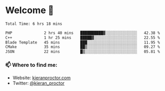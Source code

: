 # Welcome 🦘

<!--START_SECTION:waka-->

```txt
Total Time: 6 hrs 18 mins

PHP              2 hrs 40 mins   ██████████▓░░░░░░░░░░░░░░   42.38 %
C++              1 hr 25 mins    █████▓░░░░░░░░░░░░░░░░░░░   22.55 %
Blade Template   45 mins         ███░░░░░░░░░░░░░░░░░░░░░░   11.95 %
CMake            35 mins         ██▒░░░░░░░░░░░░░░░░░░░░░░   09.27 %
JSON             22 mins         █▒░░░░░░░░░░░░░░░░░░░░░░░   05.81 %
```

<!--END_SECTION:waka-->

### 📫 Where to find me:

-   Website: [kieranproctor.com](https://kieranproctor.com/)
-   Twitter: [@kieran_proctor](https://twitter.com/kieran_proctor)
